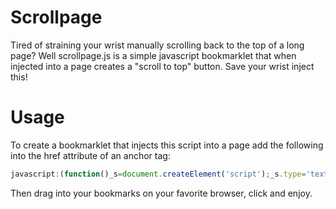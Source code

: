 Scrollpage
===================

Tired of straining your wrist manually scrolling back to the top of a long page? Well scrollpage.js is a
simple javascript bookmarklet that when injected into a page creates a "scroll to top" button. 
Save your wrist inject this!

Usage
=====

To create a bookmarklet that injects this script into a page add the following into the href attribute of an anchor tag:

```javascript
javascript:(function()_s=document.createElement('script');_s.type='text/javascript';_s.src='[url to script]';document.getElementsByTagName('head')[0].appendChild(_s);})();
```

Then drag into your bookmarks on your favorite browser, click and enjoy.